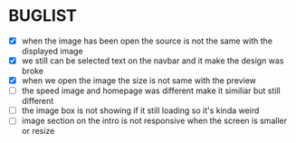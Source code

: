 # BUGLIST

- [x] when the image has been open the source is not the same with the displayed image
- [x] we still can be selected text on the navbar and it make the design was broke
- [x] when we open the image the size is not same with the preview
- [ ] the speed image and homepage was different make it similiar but still different
- [ ] the image box is not showing if it still loading so it's kinda weird
- [ ] image section on the intro is not responsive when the screen is smaller or resize
